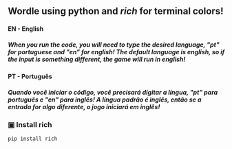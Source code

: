 ## Wordle using python and *rich* for terminal colors!

#### EN - English
##### When you run the code, you will need to type the desired language, "pt" for portuguese and "en" for english! The default language is english, so if the input is something different, the game will run in english!

#### PT - Português
##### Quando você iniciar o código, você precisará digitar a língua, "pt" para português e "en" para inglês! A língua padrão é inglês, então se a entrada for algo diferente, o jogo iniciará em inglês!

### ▣ Install rich
```
pip install rich
```
